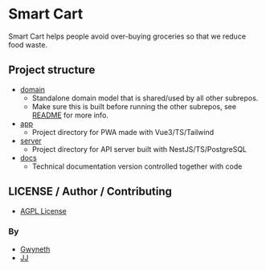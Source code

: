 # Smart Cart

Smart Cart helps people avoid over-buying groceries so that we reduce food waste.

## Project structure

- [domain](./domain)
  - Standalone domain model that is shared/used by all other subrepos.
  - Make sure this is built before running the other subrepos, see [README](./domain/README.md) for more info.
- [app](./app)
  - Project directory for PWA made with Vue3/TS/Tailwind
- [server](./server)
  - Project directory for API server built with NestJS/TS/PostgreSQL
- [docs](./docs)
  - Technical documentation version controlled together with code

## LICENSE / Author / Contributing

- [AGPL License](./LICENSE)

### By

- [Gwyneth](https://github.com/GwynethAXY)
- [JJ](https://github.com/Jaimeloeuf)
